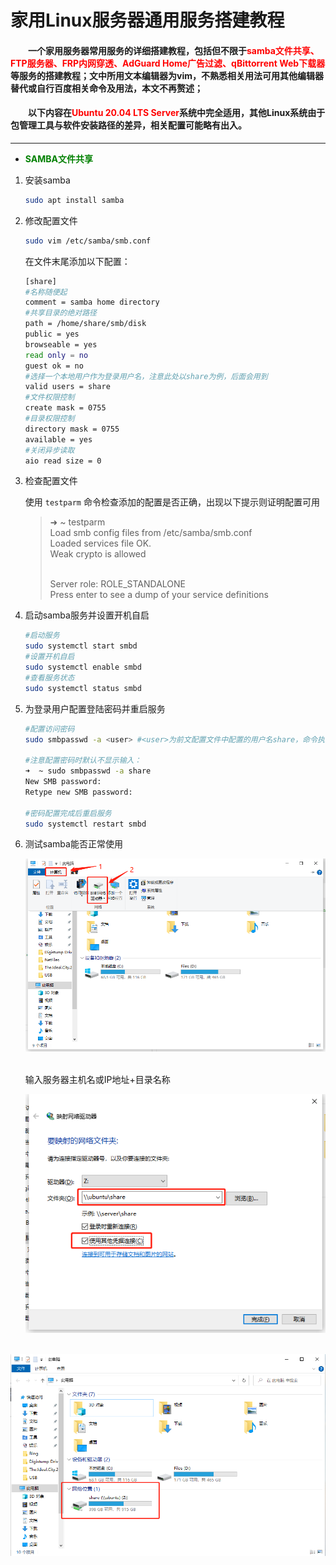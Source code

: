 # 家用Linux服务器通用服务搭建教程


#### &emsp;&emsp;一个家用服务器常用服务的详细搭建教程，包括但不限于<font color=red>samba文件共享、FTP服务器、FRP内网穿透、AdGuard Home广告过滤、qBittorrent Web下载器</font>等服务的搭建教程；文中所用文本编辑器为vim，不熟悉相关用法可用其他编辑器替代或自行百度相关命令及用法，本文不再赘述；

#### &emsp;&emsp;以下内容在<font color=red>Ubuntu 20.04 LTS Server</font>系统中完全适用，其他Linux系统由于包管理工具与软件安装路径的差异，相关配置可能略有出入。

* * *

- **<font color=green>SAMBA文件共享</font>**
1. 安装samba
   
   ```bash
   sudo apt install samba
   ```

2. 修改配置文件
   
   ```bash
   sudo vim /etc/samba/smb.conf
   ```
   
    在文件末尾添加以下配置：
   
   ```bash
   [share]  
   #名称随便起  
   comment = samba home directory  
   #共享目录的绝对路径  
   path = /home/share/smb/disk  
   public = yes  
   browseable = yes  
   read only = no  
   guest ok = no  
   #选择一个本地用户作为登录用户名，注意此处以share为例，后面会用到  
   valid users = share  
   #文件权限控制  
   create mask = 0755  
   #目录权限控制  
   directory mask = 0755  
   available = yes  
   #关闭异步读取  
   aio read size = 0  
   ```

3. 检查配置文件  
   
    使用 `testparm` 命令检查添加的配置是否正确，出现以下提示则证明配置可用
   
   > ➜  ~ testparm  
   >  Load smb config files from /etc/samba/smb.conf  
   >  Loaded services file OK.  
   >  Weak crypto is allowed  
   > 
   >  </br>
   >  Server role: ROLE_STANDALONE  
   >	
   >  </br>
   >  Press enter to see a dump of your service definitions

4. 启动samba服务并设置开机自启
   
   ```bash
   #启动服务
   sudo systemctl start smbd   
   #设置开机自启
   sudo systemctl enable smbd
   #查看服务状态
   sudo systemctl status smbd
   ```

5. 为登录用户配置登陆密码并重启服务
   
   ```bash
   #配置访问密码
   sudo smbpasswd -a <user> #<user>为前文配置文件中配置的用户名share，命令执行后会要求设置密码
   
   #注意配置密码时默认不显示输入：
   ➜  ~ sudo smbpasswd -a share  
   New SMB password:  
   Retype new SMB password:
   
   #密码配置完成后重启服务
   sudo systemctl restart smbd
   ```

6. 测试samba能否正常使用 
   
   ![](/images/SMB1.png)   

   输入服务器主机名或IP地址+目录名称  
   
   ![](/images/SMB2.png)  

   ![](/images/SMB3.png)  

